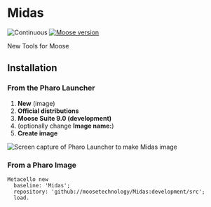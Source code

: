 # Midas

![Continuous](https://github.com/moosetechnology/Midas/workflows/Continuous/badge.svg?branch=development) [![Moose version](https://img.shields.io/badge/Moose-8-%23aac9ff.svg)](https://github.com/moosetechnology/Moose)

New Tools for Moose

## Installation

### From the Pharo Launcher

1. **New** (image)
2. **Official distributions**
3. **Moose Suite 9.0 (development)**  
4. (optionally change **Image name:**)
5. **Create image**

![Screen capture of Pharo Launcher to make Midas image](https://user-images.githubusercontent.com/7606540/119543402-9e93e480-bd5e-11eb-8fd8-bfa676353741.png)


### From a Pharo Image

```smalltalk
Metacello new
  baseline: 'Midas';
  repository: 'github://moosetechnology/Midas:development/src';
  load.
```
